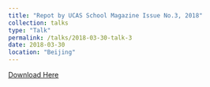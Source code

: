```yaml
---
title: "Repot by UCAS School Magazine Issue No.3, 2018"
collection: talks
type: "Talk"
permalink: /talks/2018-03-30-talk-3
date: 2018-03-30
location: "Beijing"
---
```


[Download Here](https://timebreaker.github.io/files/201803.pdf)
